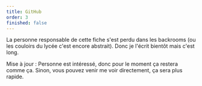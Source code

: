 ```yaml
---
title: GitHub
order: 3
finished: false
---
```

La personne responsable de cette fiche s'est perdu dans les backrooms (ou les couloirs du lycée c'est encore abstrait). Donc je l'écrit bientôt mais c'est long.

Mise à jour : Personne est intéressé, donc pour le moment ça restera comme ça. Sinon, vous pouvez venir me voir directement, ça sera plus rapide.
